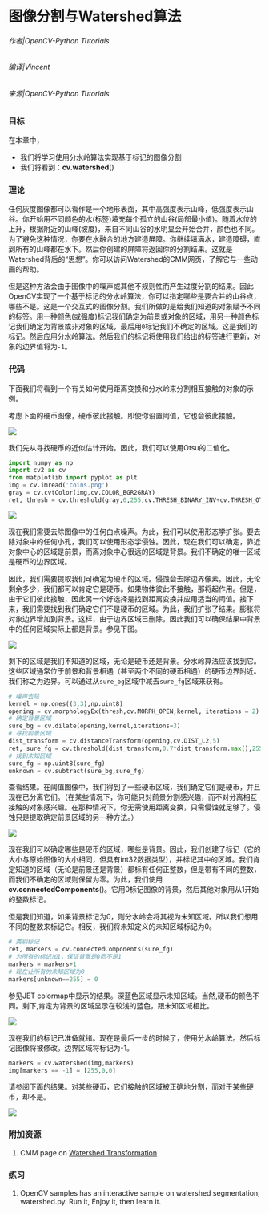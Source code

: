 # 图像分割与Watershed算法

###### 作者|OpenCV-Python Tutorials
###### 编译|Vincent
###### 来源|OpenCV-Python Tutorials 

### 目标

在本章中，
- 我们将学习使用分水岭算法实现基于标记的图像分割
- 我们将看到：**cv.watershed**()

### 理论

任何灰度图像都可以看作是一个地形表面，其中高强度表示山峰，低强度表示山谷。你开始用不同颜色的水(标签)填充每个孤立的山谷(局部最小值)。随着水位的上升，根据附近的山峰(坡度)，来自不同山谷的水明显会开始合并，颜色也不同。为了避免这种情况，你要在水融合的地方建造屏障。你继续填满水，建造障碍，直到所有的山峰都在水下。然后你创建的屏障将返回你的分割结果。这就是Watershed背后的“思想”。你可以访问Watershed的CMM网页，了解它与一些动画的帮助。

但是这种方法会由于图像中的噪声或其他不规则性而产生过度分割的结果。因此OpenCV实现了一个基于标记的分水岭算法，你可以指定哪些是要合并的山谷点，哪些不是。这是一个交互式的图像分割。我们所做的是给我们知道的对象赋予不同的标签。用一种颜色(或强度)标记我们确定为前景或对象的区域，用另一种颜色标记我们确定为背景或非对象的区域，最后用`0`标记我们不确定的区域。这是我们的标记。然后应用分水岭算法。然后我们的标记将使用我们给出的标签进行更新，对象的边界值将为`-1`。

### 代码

下面我们将看到一个有关如何使用距离变换和分水岭来分割相互接触的对象的示例。

考虑下面的硬币图像，硬币彼此接触。即使你设置阈值，它也会彼此接触。

![](http://qiniu.aihubs.net/water_coins.jpg)

我们先从寻找硬币的近似估计开始。因此，我们可以使用Otsu的二值化。

```python
import numpy as np
import cv2 as cv
from matplotlib import pyplot as plt
img = cv.imread('coins.png')
gray = cv.cvtColor(img,cv.COLOR_BGR2GRAY)
ret, thresh = cv.threshold(gray,0,255,cv.THRESH_BINARY_INV+cv.THRESH_OTSU)
```

![](http://qiniu.aihubs.net/water_thresh.jpg)

现在我们需要去除图像中的任何白点噪声。为此，我们可以使用形态学扩张。要去除对象中的任何小孔，我们可以使用形态学侵蚀。因此，现在我们可以确定，靠近对象中心的区域是前景，而离对象中心很远的区域是背景。我们不确定的唯一区域是硬币的边界区域。

因此，我们需要提取我们可确定为硬币的区域。侵蚀会去除边界像素。因此，无论剩余多少，我们都可以肯定它是硬币。如果物体彼此不接触，那将起作用。但是，由于它们彼此接触，因此另一个好选择是找到距离变换并应用适当的阈值。接下来，我们需要找到我们确定它们不是硬币的区域。为此，我们扩张了结果。膨胀将对象边界增加到背景。这样，由于边界区域已删除，因此我们可以确保结果中背景中的任何区域实际上都是背景。参见下图。

![](http://qiniu.aihubs.net/water_fgbg.jpg)

剩下的区域是我们不知道的区域，无论是硬币还是背景。分水岭算法应该找到它。这些区域通常位于前景和背景相遇（甚至两个不同的硬币相遇）的硬币边界附近。我们称之为边界。可以通过从`sure_bg`区域中减去`sure_fg`区域来获得。

```python
# 噪声去除
kernel = np.ones((3,3),np.uint8)
opening = cv.morphologyEx(thresh,cv.MORPH_OPEN,kernel, iterations = 2)
# 确定背景区域
sure_bg = cv.dilate(opening,kernel,iterations=3)
# 寻找前景区域
dist_transform = cv.distanceTransform(opening,cv.DIST_L2,5)
ret, sure_fg = cv.threshold(dist_transform,0.7*dist_transform.max(),255,0)
# 找到未知区域
sure_fg = np.uint8(sure_fg)
unknown = cv.subtract(sure_bg,sure_fg)
```

查看结果。在阈值图像中，我们得到了一些硬币区域，我们确定它们是硬币，并且现在已分离它们。（在某些情况下，你可能只对前景分割感兴趣，而不对分离相互接触的对象感兴趣。在那种情况下，你无需使用距离变换，只需侵蚀就足够了。侵蚀只是提取确定前景区域的另一种方法。）

![](http://qiniu.aihubs.net/water_dt.jpg)

现在我们可以确定哪些是硬币的区域，哪些是背景。因此，我们创建了标记（它的大小与原始图像的大小相同，但具有int32数据类型），并标记其中的区域。我们肯定知道的区域（无论是前景还是背景）都标有任何正整数，但是带有不同的整数，而我们不确定的区域则保留为零。为此，我们使用**cv.connectedComponents**()。它用0标记图像的背景，然后其他对象用从1开始的整数标记。

但是我们知道，如果背景标记为0，则分水岭会将其视为未知区域。所以我们想用不同的整数来标记它。相反，我们将未知定义的未知区域标记为0。

```python
# 类别标记
ret, markers = cv.connectedComponents(sure_fg)
# 为所有的标记加1，保证背景是0而不是1
markers = markers+1
# 现在让所有的未知区域为0
markers[unknown==255] = 0
```

参见JET colormap中显示的结果。深蓝色区域显示未知区域。当然,硬币的颜色不同。剩下,肯定为背景的区域显示在较浅的蓝色，跟未知区域相比。

![](http://qiniu.aihubs.net/water_marker.jpg)

现在我们的标记已准备就绪。现在是最后一步的时候了，使用分水岭算法。然后标记图像将被修改。边界区域将标记为-1。

```python
markers = cv.watershed(img,markers) 
img[markers == -1] = [255,0,0]
```

请参阅下面的结果。对某些硬币，它们接触的区域被正确地分割，而对于某些硬币，却不是。

![](http://qiniu.aihubs.net/water_result.jpg)

### 附加资源

1. CMM page on [Watershed Transformation](http://cmm.ensmp.fr/~beucher/wtshed.html)

### 练习

1. OpenCV samples has an interactive sample on watershed segmentation, watershed.py. Run it, Enjoy it, then learn it.